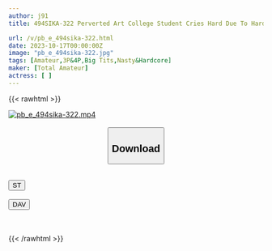```yaml
---
author: j91
title: 494SIKA-322 Perverted Art College Student Cries Hard Due To Hard Play

url: /v/pb_e_494sika-322.html
date: 2023-10-17T00:00:00Z
image: "pb_e_494sika-322.jpg"
tags: [Amateur,3P&4P,Big Tits,Nasty&Hardcore]
maker: [Total Amateur]
actress: [ ]
---
```



{{< rawhtml >}}

<div class="video" data-videoid="vlDV2OO2z4F46YA">
    <a href="javascript:;">
        <img src="https://my.j91.asia/v/pb_e_494sika-322.jpg" width="WIDTH" height="HEIGHT" alt="pb_e_494sika-322.mp4" loading="lazy">
    </a>
</div>

<script type="text/javascript" src="https://j91.asia/asset/on-demand-st.js"></script>

<br>
  <link rel="stylesheet" href="https://j91.asia/asset/bs5.css">
  
  <center>
  <button class="btn btn-primary" type="button" data-bs-toggle="collapse" data-bs-target=".multi-collapse" aria-expanded="false" aria-controls="multiCollapseExample1 multiCollapseExample2"><h2>Download</h2></button></center>
</p>
<div class="row">
  <div class="col">
    <div class="collapse multi-collapse" id="multiCollapseExample1">
      <div class="card card-body">
	      	      <br>
<div class="buttons">  
<a href="https://streamtape.to/v/vlDV2OO2z4F46YA"><button class="btn-hover color-3"><i class="fa fa-download"></i> ST</button></a></div>
    </div>
  </div>
</div>
  <div class="col">
    <div class="collapse multi-collapse" id="multiCollapseExample2">
      <div class="card card-body">
	      <br>
<div class="buttons">
    <a href="https://filelions.online/f/jo6av2cy5tyy"><button class="btn-hover color-9"><i class="fa fa-download"></i> DAV</button></a></div>
<br><br>
      </div>
    </div>
  </div>
</div>

{{< /rawhtml >}}
